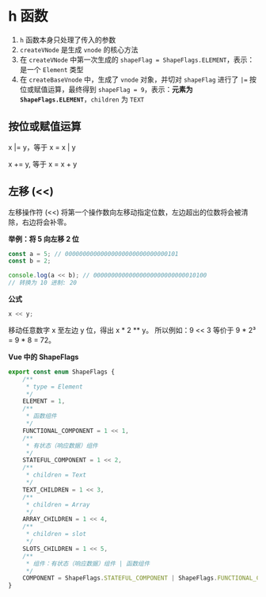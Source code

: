 # h 函数

1. `h` 函数本身只处理了传入的参数
2. `createVNode` 是生成 `vnode` 的核心方法
3. 在 `createVNode` 中第一次生成的 `shapeFlag = ShapeFlags.ELEMENT`，表示：是一个 `Element` 类型
4. 在 `createBaseVnode` 中，生成了 `vnode` 对象，并切对 `shapeFlag` 进行了 `|=` 按位或赋值运算，最终得到 `shapeFlag = 9`，表示：**元素为 `ShapeFlags.ELEMENT`**，`children` 为 `TEXT`

## 按位或赋值运算

x |= y，等于 x = x | y

x += y, 等于 x = x + y

## 左移 (<<)

左移操作符 (<<) 将第一个操作数向左移动指定位数，左边超出的位数将会被清除，右边将会补零。

**举例：将 5 向左移 2 位**

```js
const a = 5; // 00000000000000000000000000000101
const b = 2;

console.log(a << b); // 00000000000000000000000000010100
// 转换为 10 进制: 20
```

**公式**

```js
x << y;
```

移动任意数字 x 至左边 y 位，得出 x \* 2 \*\* y。 所以例如：9 << 3 等价于 9 \* 2³ = 9 \* 8 = 72。

**Vue 中的 ShapeFlags**

```js
export const enum ShapeFlags {
	/**
	 * type = Element
	 */
	ELEMENT = 1,
	/**
	 * 函数组件
	 */
	FUNCTIONAL_COMPONENT = 1 << 1,
	/**
	 * 有状态（响应数据）组件
	 */
	STATEFUL_COMPONENT = 1 << 2,
	/**
	 * children = Text
	 */
	TEXT_CHILDREN = 1 << 3,
	/**
	 * children = Array
	 */
	ARRAY_CHILDREN = 1 << 4,
	/**
	 * children = slot
	 */
	SLOTS_CHILDREN = 1 << 5,
	/**
	 * 组件：有状态（响应数据）组件 | 函数组件
	 */
	COMPONENT = ShapeFlags.STATEFUL_COMPONENT | ShapeFlags.FUNCTIONAL_COMPONENT
}
```
